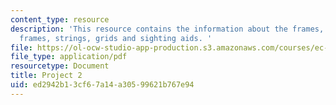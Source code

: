 ```yaml
---
content_type: resource
description: 'This resource contains the information about the frames, geometry with
  frames, strings, grids and sighting aids. '
file: https://ol-ocw-studio-app-production.s3.amazonaws.com/courses/ec-050-recreate-experiments-from-history-inform-the-future-from-the-past-galileo-january-iap-2010/ed2942b13cf67a14a30599621b767e94_MITEC_050IAP10_pro02.pdf
file_type: application/pdf
resourcetype: Document
title: Project 2
uid: ed2942b1-3cf6-7a14-a305-99621b767e94
---
```

